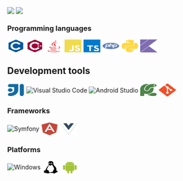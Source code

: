<img height="180em" align="center" src="https://github-readme-stats.vercel.app/api?username=alextole2&show_icons=true&theme=default" /> <img height="180em" align="center" src="https://github-readme-stats.vercel.app/api/top-langs/?username=alextole2&langs_count=10&layout=compact" />

### Programming languages

<img height="30" width="40" alt="C" align="center" src="https://raw.githubusercontent.com/devicons/devicon/master/icons/c/c-plain.svg" /> <img height="30" width="40" alt="C++" align="center" src="https://raw.githubusercontent.com/devicons/devicon/master/icons/cplusplus/cplusplus-plain.svg" /> <img height="30" width="40" alt="Java" align="center" src="https://raw.githubusercontent.com/devicons/devicon/master/icons/java/java-plain.svg" /> <img height="30" width="40" alt="JavaScript" align="center" src="https://raw.githubusercontent.com/devicons/devicon/master/icons/javascript/javascript-plain.svg" /> <img height="30" width="40" alt="TypeScript" align="center" src="https://raw.githubusercontent.com/devicons/devicon/master/icons/typescript/typescript-plain.svg" /> <img height="30" width="40" alt="Php" align="center" src="https://raw.githubusercontent.com/devicons/devicon/master/icons/php/php-plain.svg" /> <img height="30" width="40" alt="Python" align="center" src="https://raw.githubusercontent.com/devicons/devicon/master/icons/python/python-plain.svg" /> <img height="30" width="40" alt="Kotlin" align="center" src="https://raw.githubusercontent.com/devicons/devicon/master/icons/kotlin/kotlin-plain.svg" />

## Development tools

<img height="30" width="40" alt="IntelliJ" align="center" src="https://raw.githubusercontent.com/devicons/devicon/master/icons/intellij/intellij-plain.svg" /> <img height="30" width="40" alt="Visual Studio Code" align="center" src="https://cdn.worldvectorlogo.com/logos/visual-studio-code.svg" /> <img height="30" width="40" alt="Android Studio" align="center" src="https://cdn.worldvectorlogo.com/logos/android-studio-1.svg" /> <img height="30" width="40" alt="PyCharm" align="center" src="https://raw.githubusercontent.com/devicons/devicon/master/icons/pycharm/pycharm-plain.svg" /> <img height="30" width="40" alt="Git" align="center" src="https://raw.githubusercontent.com/devicons/devicon/master/icons/git/git-plain.svg" />

### Frameworks

<img height="30" width="40" alt="Symfony" align="center" src="https://cdn.worldvectorlogo.com/logos/symfony.svg" /> <img height="30" width="40" alt="Angular" align="center" src="https://raw.githubusercontent.com/devicons/devicon/master/icons/angularjs/angularjs-plain.svg" /> <img height="30" width="40" alt="VueJs" align="center" src="https://raw.githubusercontent.com/devicons/devicon/master/icons/vuejs/vuejs-plain.svg" />

### Platforms

<img height="30" width="40" alt="Windows" align="center" src="https://cdn.worldvectorlogo.com/logos/windows.svg" /> <img height="30" width="40" alt="Linux" align="center" src="https://raw.githubusercontent.com/devicons/devicon/master/icons/linux/linux-plain.svg" /> <img height="30" width="40" alt="Android" align="center" src="https://raw.githubusercontent.com/devicons/devicon/master/icons/android/android-plain.svg" />
